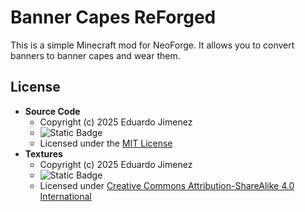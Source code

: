 # Banner Capes ReForged

This is a simple Minecraft mod for NeoForge. It allows you to convert banners to banner capes and wear them.

## License

- **Source Code**
  - Copyright (c) 2025 Eduardo Jimenez
  - ![Static Badge](https://img.shields.io/badge/License-MIT-blue)
  - Licensed under the [MIT License](LICENSE.md)
- **Textures**
  - Copyright (c) 2025 Eduardo Jimenez
  - ![Static Badge](https://img.shields.io/badge/License-CC--BY--SA_4.0-purple)
  - Licensed under [Creative Commons Attribution-ShareAlike 4.0 International](https://creativecommons.org/licenses/by-sa/4.0/deed.en)